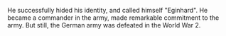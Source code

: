 He successfully hided his identity, and called himself "Eginhard". He became a commander in the army, made remarkable commitment to the army. But still, the German army was defeated in the World War 2. 
